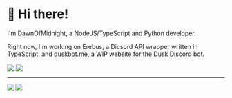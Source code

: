 # 👋 Hi there!

I'm DawnOfMidnight, a NodeJS/TypeScript and Python developer.

Right now, I'm working on Erebus, a Dicsord API wrapper written in TypeScript, and [duskbot.me](https://duskbot.me), a WIP website for the Dusk Discord bot.

<a href="https://github.com/dawnofmidnight/erebus.js">
  <img align="center" src="https://github-readme-stats.vercel.app/api/pin/?username=dawnofmidnight&repo=erebus.js&bg_color=16161D&title_color=FFFFFF&text_color=FFFFFF&icon_color=00ffdb&hide_border=true"/>
</a>

<a href="https://github.com/dawnofmidnight/duskbot">
  <img align="center" src="https://github-readme-stats.vercel.app/api/pin/?username=dawnofmidnight&repo=duskbot&bg_color=16161D&title_color=FFFFFF&text_color=FFFFFF&icon_color=00ffdb&hide_border=true"/>
</a>

<hr>

<img align="left" src="https://github-readme-stats.vercel.app/api?username=dawnofmidnight&count_private=true&show_icons=true&bg_color=16161D&title_color=FFFFFF&text_color=FFFFFF&icon_color=00ffdb&hide_border=true"/>

<img align="left" src="https://github-readme-stats.vercel.app/api/top-langs/?username=dawnofmidnight&layout=compact&&hide_border=true&bg_color=16161D&title_color=FFFFFF&text_color=FFFFFF&icon_color=00FFDB"/>



<!---
dawnofmidnight/dawnofmidnight is a ✨ special ✨ repository because its `README.md` (this file) appears on your GitHub profile.
You can click the Preview link to take a look at your changes.
--->
